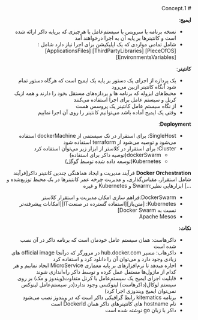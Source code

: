 <div dir="rtl">
# 1.Concept


**ایمیج**:

* نسخه برنامه یا سرویس یا سیستم‌عامل یا هرچیزی که برپایه داکر ارائه شده است و کانتینرها بر پایه آن به اجرا درخواهند آمد
* شامل تمامی مواردی که یک اپلیکیشن برای اجرا نیاز دارد شامل :‌[PieceOfOS] [ThirdPartyLibraries] [ApplicationsFiles] [EnvironmentsVariables]

**کانتینر**:

* یک پردازه از اجرای یک دستور بر پایه یک ایمیج است که هرگاه دستور تمام شود آنگاه کانتینر ازبین می‌رود
* محیط‌های ایزوله که برنامه ها و پردازه‌های مستقل بخود را دارند و همه ازیک کرنل و سیستم عامل برای اجرا استفاده می‌کنند
* از نگاه سیستم عامل کانتینر یک پروسس هست
* وقتی یک ایمیج آماده باشد می‌توانیم کانتینر را روی آن اجرا نماییم

**Deployment**:

* SingleHost: برای استقرار در تک سیستمی از dockerMachine استفاده می‌شود و توصیه می‌شود از terraform استفاده شود
* Cluster: برای استقرار در کلاستر از ابزار زیر می‌توان استفاده کرد
    * dockerSwarm(توصیه داکر برای استفاده)
    * Kubernetes(توسعه داده شده توسط گوگل)

**Docker Orchestration**
فرآیند مدیریت و ایجاد هماهنگی چندین کانتینر داکر[فرآیند شامل استقرار، مقیاس‌گذاری، و مدیریت چرخه عمر کانتینرها در یک محیط توزیع‌شده و ...] ابزارهایی نظیر:Swarm و Kubernetes و غیره

* DockerSwarm:فراهم سازی امکان مدیریت و استقرار کلاستر
* Kubernetes: [متن‌باز][استفاده گسترده‌ در صنعتIT][امکانات پیشرفته‌تر نسبت به Docker Swarm]
* Apache Mesos

**نکات:**

* داکرهاست: همان سیستم عامل خودمان است که برنامه داکر در آن نصب شده است
* داکرهاب: مسیر hub.docker.com در مرورگر که درآنجا official image های زیادی وجود دارد و می‌توان آن را دانلود کرد و استفاده کرد
* اجاره میدهد تا نرم‌افزارهای بر پایه معماری Micro‌Service ایجاد نماییم و هر کدام از ماژول‌ها مستقل عمل کرده و توسط داکر راه‌اندازی شوند
* قابلیت اجرای ایمیج یک سیستم‌عامل با کرنل متفاوت(ویندوز و مک) بر روی سیستم لوکال(داکرهاست) لینوکسی وجود ندارد(در سیستم‌عامل لینوکس نمی‌توان ایمیج ویندوزی اجرا کرد)
* برنامه kitematics رابط گرافیکی داکر است که در ویندوز نصب می‌شود
* نام hostname های کانتینرهای داکر همان DockerId است
* داکر با زبان go نوشته شده است

</div>